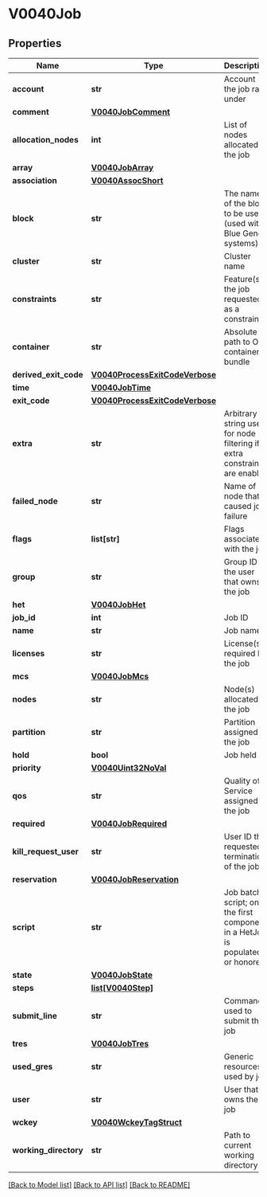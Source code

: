 # V0040Job

## Properties
Name | Type | Description | Notes
------------ | ------------- | ------------- | -------------
**account** | **str** | Account the job ran under | [optional] 
**comment** | [**V0040JobComment**](V0040JobComment.md) |  | [optional] 
**allocation_nodes** | **int** | List of nodes allocated to the job | [optional] 
**array** | [**V0040JobArray**](V0040JobArray.md) |  | [optional] 
**association** | [**V0040AssocShort**](V0040AssocShort.md) |  | [optional] 
**block** | **str** | The name of the block to be used (used with Blue Gene systems) | [optional] 
**cluster** | **str** | Cluster name | [optional] 
**constraints** | **str** | Feature(s) the job requested as a constraint | [optional] 
**container** | **str** | Absolute path to OCI container bundle | [optional] 
**derived_exit_code** | [**V0040ProcessExitCodeVerbose**](V0040ProcessExitCodeVerbose.md) |  | [optional] 
**time** | [**V0040JobTime**](V0040JobTime.md) |  | [optional] 
**exit_code** | [**V0040ProcessExitCodeVerbose**](V0040ProcessExitCodeVerbose.md) |  | [optional] 
**extra** | **str** | Arbitrary string used for node filtering if extra constraints are enabled | [optional] 
**failed_node** | **str** | Name of node that caused job failure | [optional] 
**flags** | **list[str]** | Flags associated with the job | [optional] 
**group** | **str** | Group ID of the user that owns the job | [optional] 
**het** | [**V0040JobHet**](V0040JobHet.md) |  | [optional] 
**job_id** | **int** | Job ID | [optional] 
**name** | **str** | Job name | [optional] 
**licenses** | **str** | License(s) required by the job | [optional] 
**mcs** | [**V0040JobMcs**](V0040JobMcs.md) |  | [optional] 
**nodes** | **str** | Node(s) allocated to the job | [optional] 
**partition** | **str** | Partition assigned to the job | [optional] 
**hold** | **bool** | Job held | [optional] 
**priority** | [**V0040Uint32NoVal**](V0040Uint32NoVal.md) |  | [optional] 
**qos** | **str** | Quality of Service assigned to the job | [optional] 
**required** | [**V0040JobRequired**](V0040JobRequired.md) |  | [optional] 
**kill_request_user** | **str** | User ID that requested termination of the job | [optional] 
**reservation** | [**V0040JobReservation**](V0040JobReservation.md) |  | [optional] 
**script** | **str** | Job batch script; only the first component in a HetJob is populated or honored | [optional] 
**state** | [**V0040JobState**](V0040JobState.md) |  | [optional] 
**steps** | [**list[V0040Step]**](V0040Step.md) |  | [optional] 
**submit_line** | **str** | Command used to submit the job | [optional] 
**tres** | [**V0040JobTres**](V0040JobTres.md) |  | [optional] 
**used_gres** | **str** | Generic resources used by job | [optional] 
**user** | **str** | User that owns the job | [optional] 
**wckey** | [**V0040WckeyTagStruct**](V0040WckeyTagStruct.md) |  | [optional] 
**working_directory** | **str** | Path to current working directory | [optional] 

[[Back to Model list]](../README.md#documentation-for-models) [[Back to API list]](../README.md#documentation-for-api-endpoints) [[Back to README]](../README.md)


